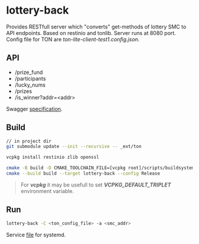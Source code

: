 # lottery-back

Provides RESTfull server which "converts" get-methods of lottery SMC to API endpoints. Based on restinio and tonlib. Server runs at 8080 port. Config file for TON are *ton-lite-client-test1.config.json*.

## API

- /prize_fund
- /participants
- /lucky_nums
- /prizes
- /is_winner?addr=\<addr>

Swagger [specification](lottery-back_oas2.yml).

## Build

```sh
// in project dir
git submodule update --init --recursive -- _ext/ton

vcpkg install restinio zlib openssl

cmake -B build -D CMAKE_TOOLCHAIN_FILE=[vcpkg root]/scripts/buildsystems/vcpkg.cmake .
cmake --build build --target lottery-back --config Release
```

> For ***vcpkg*** it may be usefull to set ***VCPKG_DEFAULT_TRIPLET*** environment variable.

## Run

```sh
lottery-back -C <ton_config_file> -a <smc_addr>
```

Service [file](_misc/lottery-back.service) for systemd.
